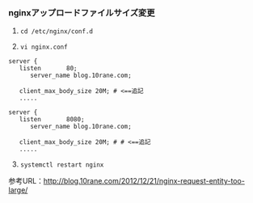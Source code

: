 ### nginxアップロードファイルサイズ変更

1. `cd /etc/nginx/conf.d`

2. `vi nginx.conf`
```
server {
   listen       80;
      server_name blog.10rane.com;

   client_max_body_size 20M; # <==追記
   .....

server {
   listen       8080;
      server_name blog.10rane.com;

   client_max_body_size 20M; # # <==追記
   .....
```

3. `systemctl restart nginx`


参考URL：http://blog.10rane.com/2012/12/21/nginx-request-entity-too-large/
